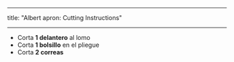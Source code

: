 - - -
title: "Albert apron: Cutting Instructions"
- - -

- Corta **1 delantero** al lomo
- Corta **1 bolsillo** en el pliegue
- Corta **2 correas**
